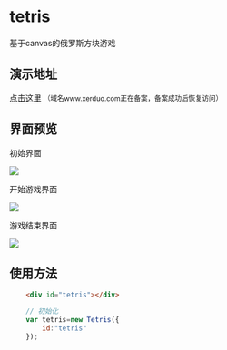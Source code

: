 # tetris
基于canvas的俄罗斯方块游戏
## 演示地址
[点击这里](http://www.xerduo.com/)
<span style="font-size:12px;">（域名www.xerduo.com正在备案，备案成功后恢复访问）</span>
## 界面预览
初始界面

![](http://onix7zh9h.bkt.clouddn.com/17-10-9/51229534.jpg)

开始游戏界面

![](http://onix7zh9h.bkt.clouddn.com/17-10-9/7084383.jpg)

游戏结束界面

![](http://onix7zh9h.bkt.clouddn.com/17-10-9/21856968.jpg)

## 使用方法
```html
    <div id="tetris"></div>
```
```javascript
    // 初始化
    var tetris=new Tetris({
        id:"tetris"
    });
```
